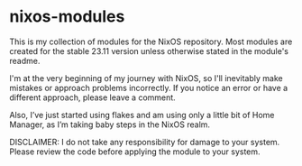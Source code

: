 # nixos-modules
This is my collection of modules for the NixOS repository. Most modules are created for the stable 23.11 version unless otherwise stated in the module's readme.

I'm at the very beginning of my journey with NixOS, so I'll inevitably make mistakes or approach problems incorrectly. If you notice an error or have a different approach, please leave a comment.

Also, I’ve just started using flakes and am using only a little bit of Home Manager, as I’m taking baby steps in the NixOS realm.

DISCLAIMER: I do not take any responsibility for damage to your system. Please review the code before applying the module to your system.